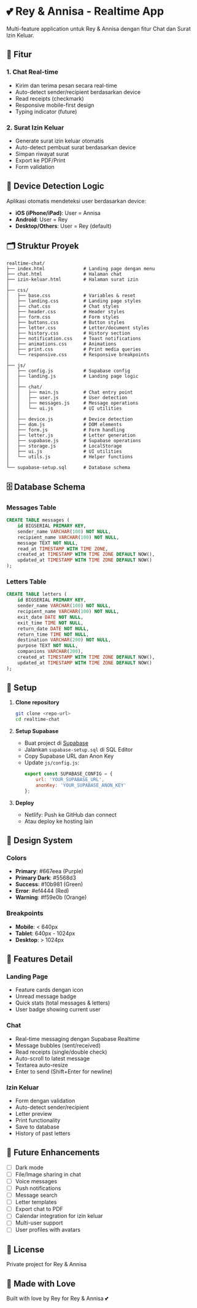 # 💕 Rey & Annisa - Realtime App

Multi-feature application untuk Rey & Annisa dengan fitur Chat dan Surat Izin Keluar.

## 🌟 Fitur

### 1. **Chat Real-time**
- Kirim dan terima pesan secara real-time
- Auto-detect sender/recipient berdasarkan device
- Read receipts (checkmark)
- Responsive mobile-first design
- Typing indicator (future)

### 2. **Surat Izin Keluar**
- Generate surat izin keluar otomatis
- Auto-detect pembuat surat berdasarkan device
- Simpan riwayat surat
- Export ke PDF/Print
- Form validation

## 📱 Device Detection Logic

Aplikasi otomatis mendeteksi user berdasarkan device:

- **iOS (iPhone/iPad)**: User = Annisa
- **Android**: User = Rey
- **Desktop/Others**: User = Rey (default)

## 🗂️ Struktur Proyek

```
realtime-chat/
├── index.html              # Landing page dengan menu
├── chat.html               # Halaman chat
├── izin-keluar.html        # Halaman surat izin
│
├── css/
│   ├── base.css            # Variables & reset
│   ├── landing.css         # Landing page styles
│   ├── chat.css            # Chat styles
│   ├── header.css          # Header styles
│   ├── form.css            # Form styles
│   ├── buttons.css         # Button styles
│   ├── letter.css          # Letter/document styles
│   ├── history.css         # History section
│   ├── notification.css    # Toast notifications
│   ├── animations.css      # Animations
│   ├── print.css           # Print media queries
│   └── responsive.css      # Responsive breakpoints
│
├── js/
│   ├── config.js           # Supabase config
│   ├── landing.js          # Landing page logic
│   │
│   ├── chat/
│   │   ├── main.js         # Chat entry point
│   │   ├── user.js         # User detection
│   │   ├── messages.js     # Message operations
│   │   └── ui.js           # UI utilities
│   │
│   ├── device.js           # Device detection
│   ├── dom.js              # DOM elements
│   ├── form.js             # Form handling
│   ├── letter.js           # Letter generation
│   ├── supabase.js         # Supabase operations
│   ├── storage.js          # LocalStorage
│   ├── ui.js               # UI utilities
│   └── utils.js            # Helper functions
│
└── supabase-setup.sql      # Database schema
```

## 🗄️ Database Schema

### Messages Table
```sql
CREATE TABLE messages (
    id BIGSERIAL PRIMARY KEY,
    sender_name VARCHAR(100) NOT NULL,
    recipient_name VARCHAR(100) NOT NULL,
    message TEXT NOT NULL,
    read_at TIMESTAMP WITH TIME ZONE,
    created_at TIMESTAMP WITH TIME ZONE DEFAULT NOW(),
    updated_at TIMESTAMP WITH TIME ZONE DEFAULT NOW()
);
```

### Letters Table
```sql
CREATE TABLE letters (
    id BIGSERIAL PRIMARY KEY,
    sender_name VARCHAR(100) NOT NULL,
    recipient_name VARCHAR(100) NOT NULL,
    exit_date DATE NOT NULL,
    exit_time TIME NOT NULL,
    return_date DATE NOT NULL,
    return_time TIME NOT NULL,
    destination VARCHAR(200) NOT NULL,
    purpose TEXT NOT NULL,
    companions VARCHAR(200),
    created_at TIMESTAMP WITH TIME ZONE DEFAULT NOW(),
    updated_at TIMESTAMP WITH TIME ZONE DEFAULT NOW()
);
```

## 🚀 Setup

1. **Clone repository**
   ```bash
   git clone <repo-url>
   cd realtime-chat
   ```

2. **Setup Supabase**
   - Buat project di [Supabase](https://supabase.com)
   - Jalankan `supabase-setup.sql` di SQL Editor
   - Copy Supabase URL dan Anon Key
   - Update `js/config.js`:
     ```javascript
     export const SUPABASE_CONFIG = {
         url: 'YOUR_SUPABASE_URL',
         anonKey: 'YOUR_SUPABASE_ANON_KEY'
     };
     ```

3. **Deploy**
   - Netlify: Push ke GitHub dan connect
   - Atau deploy ke hosting lain

## 🎨 Design System

### Colors
- **Primary**: #667eea (Purple)
- **Primary Dark**: #5568d3
- **Success**: #10b981 (Green)
- **Error**: #ef4444 (Red)
- **Warning**: #f59e0b (Orange)

### Breakpoints
- **Mobile**: < 640px
- **Tablet**: 640px - 1024px
- **Desktop**: > 1024px

## 📱 Features Detail

### Landing Page
- Feature cards dengan icon
- Unread message badge
- Quick stats (total messages & letters)
- User badge showing current user

### Chat
- Real-time messaging dengan Supabase Realtime
- Message bubbles (sent/received)
- Read receipts (single/double check)
- Auto-scroll to latest message
- Textarea auto-resize
- Enter to send (Shift+Enter for newline)

### Izin Keluar
- Form dengan validation
- Auto-detect sender/recipient
- Letter preview
- Print functionality
- Save to database
- History of past letters

## 🔮 Future Enhancements

- [ ] Dark mode
- [ ] File/Image sharing in chat
- [ ] Voice messages
- [ ] Push notifications
- [ ] Message search
- [ ] Letter templates
- [ ] Export chat to PDF
- [ ] Calendar integration for izin keluar
- [ ] Multi-user support
- [ ] User profiles with avatars

## 📄 License

Private project for Rey & Annisa

## 💝 Made with Love

Built with love by Rey for Rey & Annisa 💕
